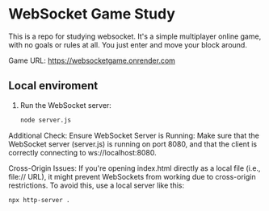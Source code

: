# WebSocket Game Study

This is a repo for studying websocket. It's a simple multiplayer online game, with no goals or rules at all. You just enter and move your block around.

Game URL: https://websocketgame.onrender.com

## Local enviroment

1. Run the WebSocket server:
   ```bash
   node server.js

Additional Check:
Ensure WebSocket Server is Running: Make sure that the WebSocket server (server.js) is running on port 8080, and that the client is correctly connecting to ws://localhost:8080.

Cross-Origin Issues: If you're opening index.html directly as a local file (i.e., file:// URL), it might prevent WebSockets from working due to cross-origin restrictions. To avoid this, use a local server like this:

   ```bash
   npx http-server .
